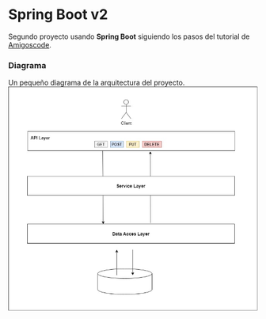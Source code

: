 # Spring Boot v2
Segundo proyecto usando <b>Spring Boot</b> siguiendo los pasos del tutorial de <a href="https://www.youtube.com/watch?v=9SGDpanrc8U&t=38s">Amigoscode</a>.


### Diagrama
Un pequeño diagrama de la arquitectura del proyecto.
![Diagram](Diagram/Diagram.jpg)
